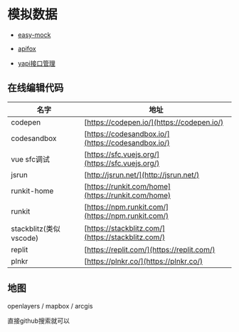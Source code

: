 # 模拟数据

- [easy-mock](https://github.com/easy-mock/easy-mock)

- [apifox](https://www.apifox.cn/)

- [yapi接口管理](https://hellosean1025.github.io/yapi/)

## 在线编辑代码

| 名字                   | 地址                                               |
| ---------------------- | -------------------------------------------------- |
| codepen                | [https://codepen.io/](https://codepen.io/)         |
| codesandbox            | [https://codesandbox.io/](https://codesandbox.io/) |
| vue sfc调试            | [https://sfc.vuejs.org/](https://sfc.vuejs.org/)   |
| jsrun                  | [http://jsrun.net/](http://jsrun.net/)             |
| runkit-home            | [https://runkit.com/home](https://runkit.com/home) |
| runkit                 | [https://npm.runkit.com/](https://npm.runkit.com/) |
| stackblitz(类似vscode) | [https://stackblitz.com/](https://stackblitz.com/) |
| replit                 | [https://replit.com/](https://replit.com/)         |
| plnkr                  | [https://plnkr.co/](https://plnkr.co/)             |

## 地图

openlayers / mapbox / arcgis
​

直接github搜索就可以
